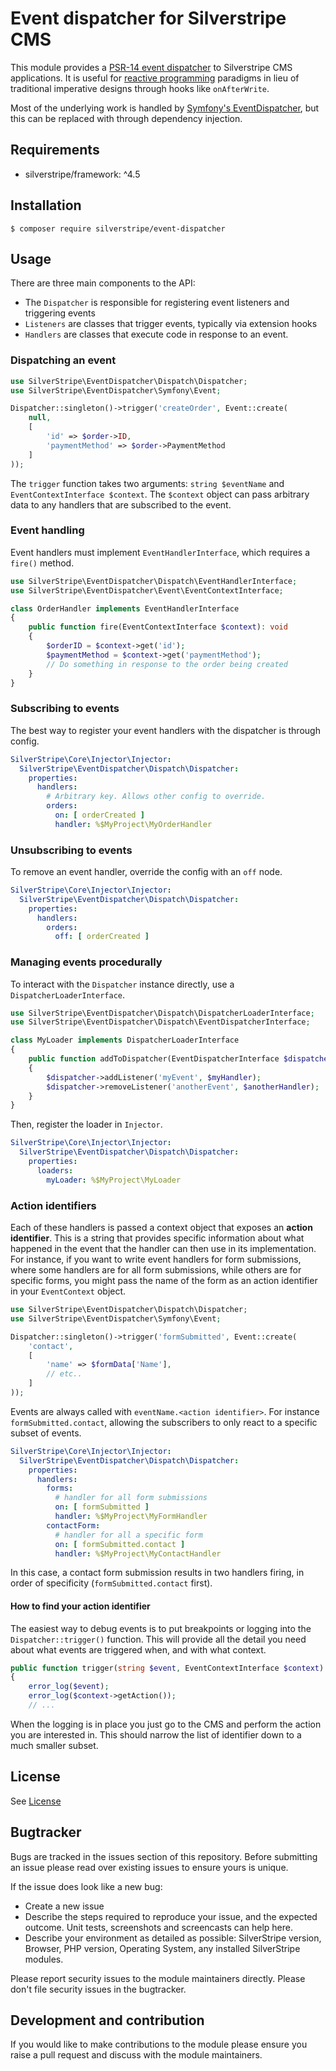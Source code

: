 # Event dispatcher for Silverstripe CMS

This module provides a [PSR-14 event dispatcher](https://www.php-fig.org/psr/psr-14/) to Silverstripe CMS
applications. It is useful for [reactive programming](https://en.wikipedia.org/wiki/Reactive_programming)
paradigms in lieu of traditional imperative designs through hooks like `onAfterWrite`.

Most of the underlying work is handled by [Symfony's EventDispatcher](https://symfony.com/doc/current/components/event_dispatcher.html),
but this can be replaced with through dependency injection.

## Requirements

* silverstripe/framework: ^4.5

## Installation

`$ composer require silverstripe/event-dispatcher`

## Usage

There are three main components to the API:

* The `Dispatcher` is responsible for registering event listeners and triggering events
* `Listeners` are classes that trigger events, typically via extension hooks
* `Handlers` are classes that execute code in response to an event.

### Dispatching an event

```php
use SilverStripe\EventDispatcher\Dispatch\Dispatcher;
use SilverStripe\EventDispatcher\Symfony\Event;

Dispatcher::singleton()->trigger('createOrder', Event::create(
    null,
    [
        'id' => $order->ID,
        'paymentMethod' => $order->PaymentMethod
    ]
));
```

The `trigger` function takes two arguments: `string $eventName` and `EventContextInterface $context`. The `$context`
object can pass arbitrary data to any handlers that are subscribed to the event.

### Event handling

Event handlers must implement `EventHandlerInterface`, which requires a `fire()` method.

```php
use SilverStripe\EventDispatcher\Dispatch\EventHandlerInterface;
use SilverStripe\EventDispatcher\Event\EventContextInterface;

class OrderHandler implements EventHandlerInterface
{
    public function fire(EventContextInterface $context): void
    {
        $orderID = $context->get('id');
        $paymentMethod = $context->get('paymentMethod');
        // Do something in response to the order being created
    }
}
```

### Subscribing to events

The best way to register your event handlers with the dispatcher is through config.

```yaml
SilverStripe\Core\Injector\Injector:
  SilverStripe\EventDispatcher\Dispatch\Dispatcher:
    properties:
      handlers:
        # Arbitrary key. Allows other config to override.
        orders:
          on: [ orderCreated ]
          handler: %$MyProject\MyOrderHandler
```

### Unsubscribing to events

To remove an event handler, override the config with an `off` node.

```yaml
SilverStripe\Core\Injector\Injector:
  SilverStripe\EventDispatcher\Dispatch\Dispatcher:
    properties:
      handlers:
        orders:
          off: [ orderCreated ]
```

### Managing events procedurally

To interact with the `Dispatcher` instance directly, use a `DispatcherLoaderInterface`.

```php
use SilverStripe\EventDispatcher\Dispatch\DispatcherLoaderInterface;
use SilverStripe\EventDispatcher\Dispatch\EventDispatcherInterface;

class MyLoader implements DispatcherLoaderInterface
{
    public function addToDispatcher(EventDispatcherInterface $dispatcher) : void
    {
        $dispatcher->addListener('myEvent', $myHandler);
        $dispatcher->removeListener('anotherEvent', $anotherHandler);
    }
}
```

Then, register the loader in `Injector`.

```yaml
SilverStripe\Core\Injector\Injector:
  SilverStripe\EventDispatcher\Dispatch\Dispatcher:
    properties:
      loaders:
        myLoader: %$MyProject\MyLoader
```

### Action identifiers

Each of these handlers is passed a context object that exposes an **action identifier**. This is a string that
provides specific information about what happened in the event that the handler can then use in its implementation.
For instance, if you want to write event handlers for form submissions, where some handlers are for all form submissions,
while others are for specific forms, you might pass the name of the form as an action identifier in your `EventContext`
object.

```php
use SilverStripe\EventDispatcher\Dispatch\Dispatcher;
use SilverStripe\EventDispatcher\Symfony\Event;

Dispatcher::singleton()->trigger('formSubmitted', Event::create(
    'contact',
    [
        'name' => $formData['Name'],
        // etc..
    ]
));
```

Events are always called with `eventName.<action identifier>`. For instance `formSubmitted.contact`, allowing
the subscribers to only react to a specific subset of events.

```yaml
SilverStripe\Core\Injector\Injector:
  SilverStripe\EventDispatcher\Dispatch\Dispatcher:
    properties:
      handlers:
        forms:
          # handler for all form submissions
          on: [ formSubmitted ]
          handler: %$MyProject\MyFormHandler
        contactForm:
          # handler for all a specific form
          on: [ formSubmitted.contact ]
          handler: %$MyProject\MyContactHandler
```

In this case, a contact form submission results in two handlers firing, in order of specificity (`formSubmitted.contact`
first).

#### How to find your action identifier

The easiest way to debug events is to put breakpoints or logging into the `Dispatcher::trigger()` function. This
will provide all the detail you need about what events are triggered when, and with what context.

```php
public function trigger(string $event, EventContextInterface $context): void
{
    error_log($event);
    error_log($context->getAction());
    // ...
```

When the logging is in place you just go to the CMS and perform the action you are interested in.
This should narrow the list of identifier down to a much smaller subset.

## License
See [License](license.md)

## Bugtracker
Bugs are tracked in the issues section of this repository. Before submitting an issue please read over
existing issues to ensure yours is unique.

If the issue does look like a new bug:

 - Create a new issue
 - Describe the steps required to reproduce your issue, and the expected outcome. Unit tests, screenshots
 and screencasts can help here.
 - Describe your environment as detailed as possible: SilverStripe version, Browser, PHP version,
 Operating System, any installed SilverStripe modules.

Please report security issues to the module maintainers directly. Please don't file security issues in the bugtracker.

## Development and contribution
If you would like to make contributions to the module please ensure you raise a pull request and discuss with the module maintainers.
